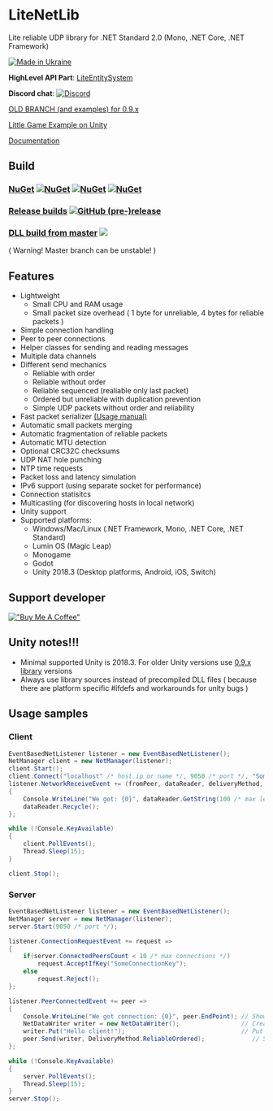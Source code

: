 # LiteNetLib

Lite reliable UDP library for .NET Standard 2.0 (Mono, .NET Core, .NET Framework)

[![Made in Ukraine](https://img.shields.io/badge/made_in-ukraine-ffd700.svg?labelColor=0057b7)](https://stand-with-ukraine.pp.ua)

**HighLevel API Part**: [LiteEntitySystem](https://github.com/RevenantX/LiteEntitySystem)

**Discord chat**: [![Discord](https://img.shields.io/discord/501682175930925058.svg)](https://discord.gg/FATFPdy)

[OLD BRANCH (and examples) for 0.9.x](https://github.com/RevenantX/LiteNetLib/tree/0.9)

[Little Game Example on Unity](https://github.com/RevenantX/NetGameExample)

[Documentation](https://revenantx.github.io/LiteNetLib/index.html)

## Build

### [NuGet](https://www.nuget.org/packages/LiteNetLib/) [![NuGet](https://img.shields.io/nuget/v/LiteNetLib?color=blue)](https://www.nuget.org/packages/LiteNetLib/) [![NuGet](https://img.shields.io/nuget/vpre/LiteNetLib)](https://www.nuget.org/packages/LiteNetLib/#versions-body-tab) [![NuGet](https://img.shields.io/nuget/dt/LiteNetLib)](https://www.nuget.org/packages/LiteNetLib/) 

### [Release builds](https://github.com/RevenantX/LiteNetLib/releases) [![GitHub (pre-)release](https://img.shields.io/github/release/RevenantX/LiteNetLib/all.svg)](https://github.com/RevenantX/LiteNetLib/releases)

### [DLL build from master](https://ci.appveyor.com/project/RevenantX/litenetlib/branch/master/artifacts) [![](https://ci.appveyor.com/api/projects/status/354501wnvxs8kuh3/branch/master?svg=true)](https://ci.appveyor.com/project/RevenantX/litenetlib/branch/master)
( Warning! Master branch can be unstable! )

## Features

* Lightweight
  * Small CPU and RAM usage
  * Small packet size overhead ( 1 byte for unreliable, 4 bytes for reliable packets )
* Simple connection handling
* Peer to peer connections
* Helper classes for sending and reading messages
* Multiple data channels
* Different send mechanics
  * Reliable with order
  * Reliable without order
  * Reliable sequenced (realiable only last packet)
  * Ordered but unreliable with duplication prevention
  * Simple UDP packets without order and reliability
* Fast packet serializer [(Usage manual)](https://revenantx.github.io/LiteNetLib/articles/netserializerusage.html)
* Automatic small packets merging
* Automatic fragmentation of reliable packets
* Automatic MTU detection
* Optional CRC32C checksums
* UDP NAT hole punching
* NTP time requests
* Packet loss and latency simulation
* IPv6 support (using separate socket for performance)
* Connection statisitcs
* Multicasting (for discovering hosts in local network)
* Unity support
* Supported platforms:
  * Windows/Mac/Linux (.NET Framework, Mono, .NET Core, .NET Standard)
  * Lumin OS (Magic Leap)
  * Monogame
  * Godot
  * Unity 2018.3 (Desktop platforms, Android, iOS, Switch)
  
## Support developer
[!["Buy Me A Coffee"](https://www.buymeacoffee.com/assets/img/custom_images/orange_img.png)](https://www.buymeacoffee.com/revx)

## Unity notes!!!
* Minimal supported Unity is 2018.3. For older Unity versions use [0.9.x library](https://github.com/RevenantX/LiteNetLib/tree/0.9) versions
* Always use library sources instead of precompiled DLL files ( because there are platform specific #ifdefs and workarounds for unity bugs )

## Usage samples

### Client
```csharp
EventBasedNetListener listener = new EventBasedNetListener();
NetManager client = new NetManager(listener);
client.Start();
client.Connect("localhost" /* host ip or name */, 9050 /* port */, "SomeConnectionKey" /* text key or NetDataWriter */);
listener.NetworkReceiveEvent += (fromPeer, dataReader, deliveryMethod, channel) =>
{
    Console.WriteLine("We got: {0}", dataReader.GetString(100 /* max length of string */));
    dataReader.Recycle();
};

while (!Console.KeyAvailable)
{
    client.PollEvents();
    Thread.Sleep(15);
}

client.Stop();
```
### Server
```csharp
EventBasedNetListener listener = new EventBasedNetListener();
NetManager server = new NetManager(listener);
server.Start(9050 /* port */);

listener.ConnectionRequestEvent += request =>
{
    if(server.ConnectedPeersCount < 10 /* max connections */)
        request.AcceptIfKey("SomeConnectionKey");
    else
        request.Reject();
};

listener.PeerConnectedEvent += peer =>
{
    Console.WriteLine("We got connection: {0}", peer.EndPoint); // Show peer ip
    NetDataWriter writer = new NetDataWriter();                 // Create writer class
    writer.Put("Hello client!");                                // Put some string
    peer.Send(writer, DeliveryMethod.ReliableOrdered);             // Send with reliability
};

while (!Console.KeyAvailable)
{
    server.PollEvents();
    Thread.Sleep(15);
}
server.Stop();
```
